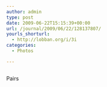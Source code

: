 ```yaml
---
author: admin
type: post
date: 2009-06-22T15:15:39+00:00
url: /journal/2009/06/22/128137807/
yourls_shorturl:
  - http://lobban.org/i/3i
categories:
  - Photos

---
```

<div class="figure">
  <img src="http://andy.lobban.org/photo/1280/128137807/1/n6SoNyvfPp0vjktkeSbhqTDI" alt="" />
</div>

Pairs